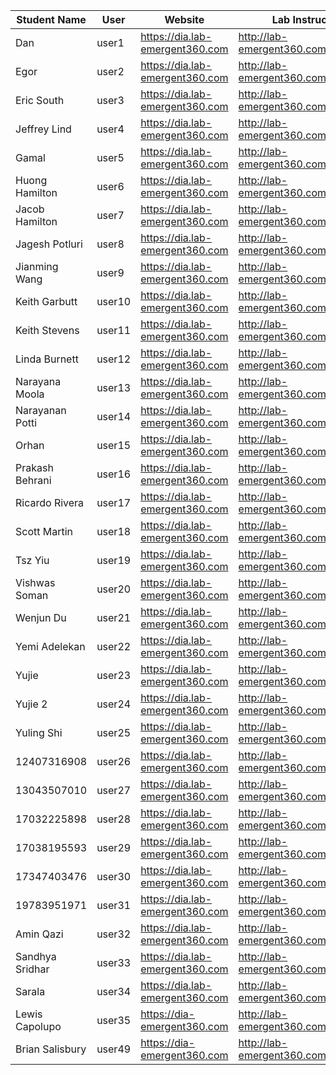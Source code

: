 Student Name | User | Website | Lab Instructions
------------ | ---------------| ---------- | -------------
Dan | user1 | https://dia.lab-emergent360.com | http://lab-emergent360.com/workshops/
Egor | user2 | https://dia.lab-emergent360.com | http://lab-emergent360.com/workshops/
Eric South | user3 | https://dia.lab-emergent360.com | http://lab-emergent360.com/workshops/
Jeffrey Lind | user4 | https://dia.lab-emergent360.com | http://lab-emergent360.com/workshops/
Gamal | user5 | https://dia.lab-emergent360.com | http://lab-emergent360.com/workshops/
Huong Hamilton | user6 | https://dia.lab-emergent360.com | http://lab-emergent360.com/workshops/
Jacob Hamilton | user7 | https://dia.lab-emergent360.com | http://lab-emergent360.com/workshops/
Jagesh Potluri | user8 | https://dia.lab-emergent360.com | http://lab-emergent360.com/workshops/
Jianming Wang | user9 | https://dia.lab-emergent360.com | http://lab-emergent360.com/workshops/
Keith Garbutt | user10 | https://dia.lab-emergent360.com | http://lab-emergent360.com/workshops/
Keith Stevens  | user11 | https://dia.lab-emergent360.com | http://lab-emergent360.com/workshops/
Linda Burnett | user12 | https://dia.lab-emergent360.com | http://lab-emergent360.com/workshops/
Narayana Moola| user13 | https://dia.lab-emergent360.com | http://lab-emergent360.com/workshops/
Narayanan Potti | user14 | https://dia.lab-emergent360.com | http://lab-emergent360.com/workshops/
Orhan | user15 | https://dia.lab-emergent360.com | http://lab-emergent360.com/workshops/
Prakash Behrani | user16 | https://dia.lab-emergent360.com | http://lab-emergent360.com/workshops/
Ricardo Rivera | user17 | https://dia.lab-emergent360.com | http://lab-emergent360.com/workshops/
Scott Martin | user18 | https://dia.lab-emergent360.com | http://lab-emergent360.com/workshops/
Tsz Yiu | user19 | https://dia.lab-emergent360.com | http://lab-emergent360.com/workshops/
Vishwas Soman | user20 | https://dia.lab-emergent360.com | http://lab-emergent360.com/workshops/
Wenjun Du | user21 | https://dia.lab-emergent360.com | http://lab-emergent360.com/workshops/
Yemi Adelekan| user22 | https://dia.lab-emergent360.com | http://lab-emergent360.com/workshops/
Yujie | user23 | https://dia.lab-emergent360.com | http://lab-emergent360.com/workshops/
Yujie 2  | user24 | https://dia.lab-emergent360.com | http://lab-emergent360.com/workshops/
Yuling Shi| user25 | https://dia.lab-emergent360.com | http://lab-emergent360.com/workshops/
12407316908 | user26 | https://dia.lab-emergent360.com | http://lab-emergent360.com/workshops/
13043507010 | user27 | https://dia.lab-emergent360.com | http://lab-emergent360.com/workshops/
17032225898 | user28 | https://dia.lab-emergent360.com | http://lab-emergent360.com/workshops/
17038195593 | user29 | https://dia.lab-emergent360.com | http://lab-emergent360.com/workshops/
17347403476 | user30 | https://dia.lab-emergent360.com | http://lab-emergent360.com/workshops/
19783951971 | user31 | https://dia.lab-emergent360.com | http://lab-emergent360.com/workshops/
Amin Qazi | user32 | https://dia.lab-emergent360.com | http://lab-emergent360.com/workshops/
Sandhya Sridhar | user33 | https://dia.lab-emergent360.com | http://lab-emergent360.com/workshops/
Sarala | user34 | https://dia.lab-emergent360.com | http://lab-emergent360.com/workshops/
Lewis Capolupo | user35 | https://dia-emergent360.com | http://lab-emergent360.com/workshops/
Brian Salisbury | user49 | https://dia-emergent360.com | http://lab-emergent360.com/workshops/
